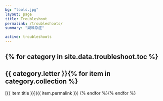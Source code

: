 ```yaml
---
bg: "tools.jpg"
layout: page
title: Troubleshoot
permalink: /troubleshoots/
summary: "疑难杂症"

active: troubleshoots
---
```


{% for category in site.data.troubleshoot.toc %}
---

## {{ category.letter }}{% for item in category.collection %}
[{{ item.title }}]({{ item.permalink }})
{% endfor %}{% endfor %}
